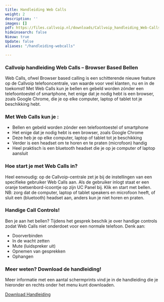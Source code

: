```yaml
---
title: Handleiding Web Calls
weight: 2
description: ''
images: []
pdf: https://files.callvoip.nl/downloads/Callvoip_handleiding_Web-Calls-Browser-Based-Bellen.pdf
hideinsearch: false
Nieuw: true
Update: false
aliases: "/handleiding-webcalls"

---
```

<h3>Callvoip handleiding Web Calls – Browser Based Bellen </h3>

Web Calls, ofwel Browser based calling is een schitterende nieuwe feature op de Callvoip
telefooncentrale, van waarde voor veel klanten, nu en in de toekomst!
Met Web Calls kun je bellen en gebeld worden zónder een telefoontoestel of smartphone,
het enige dat je nodig hebt is een browser, zoals Google Chrome, die je op elke computer,
laptop of tablet tot je beschikking hebt.

<h3>Met Web Calls kun je :</h3>

* Bellen en gebeld worden zónder een telefoontoestel of smartphone
* Het enige dat je nodig hebt is een browser, zoals Google Chrome
* Deze heb je op elke computer, laptop of tablet tot je beschikking
* Verder is een headset om te horen en te praten (microfoon) handig
* Heel praktisch is een bluetooth headset die je op je computer of laptop aansluit

<h3>Hoe start je met Web Calls  in?</h3>

Heel eenvoudig: op de Callvoip-centrale zet je bij de instellingen van een specifieke gebruiker Web Calls aan. Als de gebruiker inlogt staat er een oranje toetsenbord-icoontje op zijn UC Panel bij. Klik en start met bellen.   
NB: zorg dat de computer, laptop of tablet speakers en microfoon heeft, of sluit een (bluetooth) headset aan, anders kun je niet horen en praten. 

<h3>Handige Call Controls!</h3>  
Ben je aan het bellen? Tijdens het gesprek beschik je over handige controls zodat Web Calls niet onderdoet voor een normale telefoon. Denk aan: 

* Doorverbinden
* In de wacht zetten
* Mute (luidspreker uit)
* Opnemen van gesprekken
* Ophangen

<h3>Meer weten? Download de handleiding!</h3>

Meer informatie met een aantal schermprints vind je in de handleiding die je hieronder en rechts onder het menu kunt downloaden. 

<a href="https://files.callvoip.nl/downloads/Callvoip_handleiding_Web-Calls-Browser-Based-Bellen.pdf" class="button">Download Handleiding</a>
